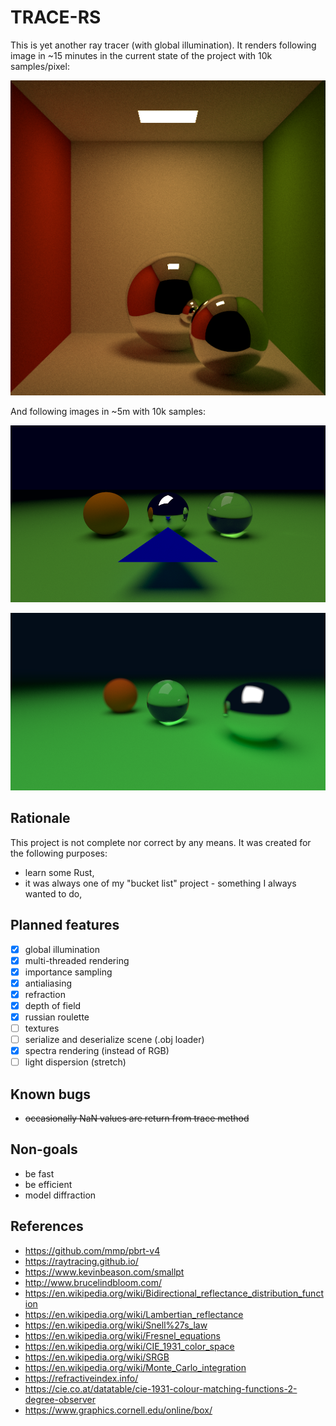 # TRACE-RS
This is yet another ray tracer (with global illumination).
It renders following image in ~15 minutes in the current state of the project with 10k samples/pixel:

![cornell box](docs/cornell_10k.png)

And following images in ~5m with 10k samples:

![showcase](docs/showcase_10k.png)

![dof](docs/dof_10k.png)


## Rationale
This project is not complete nor correct by any means. It was created for the following purposes:
* learn some Rust,
* it was always one of my "bucket list" project - something I always wanted to do,

## Planned features
* [x] global illumination
* [x] multi-threaded rendering
* [x] importance sampling
* [x] antialiasing
* [x] refraction
* [x] depth of field
* [x] russian roulette
* [ ] textures
* [ ] serialize and deserialize scene (.obj loader)
* [x] spectra rendering (instead of RGB)
* [ ] light dispersion (stretch)

## Known bugs
* ~~occasionally NaN values are return from trace method~~

## Non-goals
* be fast
* be efficient
* model diffraction

## References
* https://github.com/mmp/pbrt-v4
* https://raytracing.github.io/
* https://www.kevinbeason.com/smallpt
* http://www.brucelindbloom.com/
* https://en.wikipedia.org/wiki/Bidirectional_reflectance_distribution_function
* https://en.wikipedia.org/wiki/Lambertian_reflectance
* https://en.wikipedia.org/wiki/Snell%27s_law
* https://en.wikipedia.org/wiki/Fresnel_equations
* https://en.wikipedia.org/wiki/CIE_1931_color_space
* https://en.wikipedia.org/wiki/SRGB
* https://en.wikipedia.org/wiki/Monte_Carlo_integration
* https://refractiveindex.info/
* https://cie.co.at/datatable/cie-1931-colour-matching-functions-2-degree-observer
* https://www.graphics.cornell.edu/online/box/

